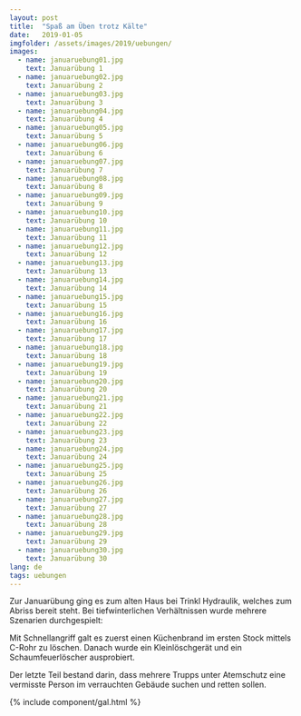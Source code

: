 ```yaml
---
layout: post
title:  "Spaß am Üben trotz Kälte"
date:   2019-01-05
imgfolder: /assets/images/2019/uebungen/
images:
  - name: januaruebung01.jpg
    text: Januarübung 1
  - name: januaruebung02.jpg
    text: Januarübung 2
  - name: januaruebung03.jpg
    text: Januarübung 3
  - name: januaruebung04.jpg
    text: Januarübung 4
  - name: januaruebung05.jpg
    text: Januarübung 5
  - name: januaruebung06.jpg
    text: Januarübung 6
  - name: januaruebung07.jpg
    text: Januarübung 7
  - name: januaruebung08.jpg
    text: Januarübung 8
  - name: januaruebung09.jpg
    text: Januarübung 9
  - name: januaruebung10.jpg
    text: Januarübung 10
  - name: januaruebung11.jpg
    text: Januarübung 11
  - name: januaruebung12.jpg
    text: Januarübung 12
  - name: januaruebung13.jpg
    text: Januarübung 13
  - name: januaruebung14.jpg
    text: Januarübung 14
  - name: januaruebung15.jpg
    text: Januarübung 15
  - name: januaruebung16.jpg
    text: Januarübung 16
  - name: januaruebung17.jpg
    text: Januarübung 17
  - name: januaruebung18.jpg
    text: Januarübung 18
  - name: januaruebung19.jpg
    text: Januarübung 19
  - name: januaruebung20.jpg
    text: Januarübung 20
  - name: januaruebung21.jpg
    text: Januarübung 21
  - name: januaruebung22.jpg
    text: Januarübung 22
  - name: januaruebung23.jpg
    text: Januarübung 23
  - name: januaruebung24.jpg
    text: Januarübung 24
  - name: januaruebung25.jpg
    text: Januarübung 25
  - name: januaruebung26.jpg
    text: Januarübung 26
  - name: januaruebung27.jpg
    text: Januarübung 27
  - name: januaruebung28.jpg
    text: Januarübung 28
  - name: januaruebung29.jpg
    text: Januarübung 29
  - name: januaruebung30.jpg
    text: Januarübung 30
lang: de
tags: uebungen
---
```


Zur Januarübung ging es zum alten Haus bei Trinkl Hydraulik, welches zum Abriss bereit steht. Bei tiefwinterlichen Verhältnissen wurde mehrere Szenarien durchgespielt:

Mit Schnellangriff galt es zuerst einen Küchenbrand im ersten Stock mittels C-Rohr zu löschen. Danach wurde ein Kleinlöschgerät und ein Schaumfeuerlöscher ausprobiert.

Der letzte Teil bestand darin, dass mehrere Trupps unter Atemschutz eine vermisste Person im verrauchten Gebäude suchen und retten sollen.

{% include component/gal.html %}

